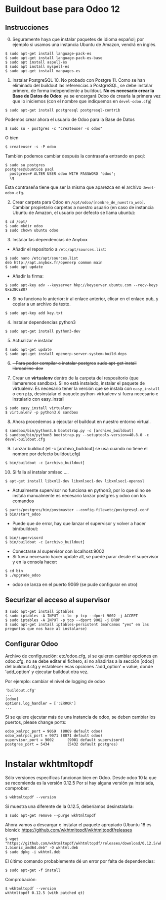 # Buildout base para Odoo 12

## Instrucciones
0. Seguramente haya que instalar paquetes de idioma español; por ejemplo si usamos una instancia Ubuntu de Amazon, vendrá en inglés.
```
$ sudo apt-get install language-pack-es
$ sudo apt-get install language-pack-es-base
$ sudo apt install aspell-es
$ sudo apt install myspell-es
$ sudo apt-get install manpages-es
```

1. Instalar PostgreSQL 10. No probado con Postgre 11. 
Como se han eliminado del buildout las referencias a PostgreSQL, se debe instalar primero, de forma independiente a buildout. 
**No es necesario crear la Base de Datos de Odoo**: ya se encargará Odoo de crearla la primera vez que lo iniciemos (con el nombre que indiquemos en `devel-odoo.cfg`)
```
$ sudo apt-get install postgresql postgresql-contrib
```
Podemos crear ahora el usuario de Odoo para la Base de Datos
```
$ sudo su - postgres -c "createuser -s odoo"
```
O bien 
```
$ createuser -s -P odoo
```
También podemos cambiar después la contraseña entrando en psql:
```
$ sudo su postgres
postgres@ubuntuo$ psql
  postgres=# ALTER USER odoo WITH PASSWORD 'odoo';
  \q
```
Esta contraseña tiene que ser la misma que aparezca en el archivo `devel-odoo.cfg`.


2. Crear carpeta para Odoo en `/opt/odoo/[nombre_de_nuestra_web]`. Cambiar propietario carpetas a nuestro usuario (en caso de instancia Ubuntu de Amazon, el usuario por defecto se llama ubuntu):
```
$ cd /opt/
$ sudo mkdir odoo
$ sudo chown ubuntu odoo

```

3. Instalar las dependencias de Anybox
* Añadir el repositorio a `/etc/apt/sources.list`:
```
$ sudo nano /etc/apt/sources.list
deb http://apt.anybox.fr/openerp common main
$ sudo apt update
```
* Añadir la firma:
```
$ sudo apt-key adv --keyserver hkp://keyserver.ubuntu.com --recv-keys 0xE38CEB07
```
* Si no funciona lo anterior: ir al enlace anterior, clicar en el enlace pub, y copiar a un archivo de texto.
```
$ sudo apt-key add key.txt
```

4. Instalar dependencias python3
```
$ sudo apt-get install python3-dev
```

5. Actualizar e instalar
```
$ sudo apt-get update
$ sudo apt-get install openerp-server-system-build-deps
```

6. <del>- Para poder compilar e instalar postgres</del>
<del>sudo apt-get install libreadline-dev</del>

7. Crear un **virtualenv** dentro de la carpeta del respositorio (que llamaremos sandbox).
Si no está instalado, instalar el paquete de virtualenv. 
Es necesario tener la versión que se instala con `easy_install` o con `pip`, desinstalar el paquete python-virtualenv si fuera necesario e instalarlo con easy_install
```
$ sudo easy_install virtualenv
$ virtualenv -p python3.6 sandbox
```

8. Ahora procedemos a ejecutar el buildout en nuestro entorno virtual.
```
$ sandbox/bin/python3.6 bootstrap.py -c [archivo_buildout]
$ sandbox/bin/python3 bootstrap.py --setuptools-version=40.8.0 -c devel-buildout.cfg
```

9. Lanzar buildout (el -c [archivo_buildout] se usa cuando no tiene el nombre por defecto buildout.cfg)

```
$ bin/buildout -c [archivo_buildout]
```

10. Si falla al instalar xmlsec ....
```
$ apt-get install libxml2-dev libxmlsec1-dev libxmlsec1-openssl
```

- Actualmente supervisor no funciona en python3, por lo que si no se instala manualmente es necesario lanzar postgres y odoo con los comandos
```
$ parts/postgres/bin/postmaster --config-file=etc/postgresql.conf
$ bin/start_odoo
```

- Puede que de error, hay que lanzar el supervisor y volver a hacer bin/buildout:
```
$ bin/supervisord
$ bin/buildout -c [archivo_buildout]
```

- Conectarse al supervisor con localhost:9002
- Si fuera necesario hacer update all, se puede parar desde el supervisor y en la consola hacer:
```
$ cd bin
$ ./upgrade_odoo
```
- odoo se lanza en el puerto 9069 (se pude configurar en otro)

## Securizar el acceso al supervisor
```
$ sudo apt-get install iptables
$ sudo iptables -A INPUT -i lo -p tcp --dport 9002 -j ACCEPT
$ sudo iptables -A INPUT -p tcp --dport 9002 -j DROP
$ sudo apt-get install iptables-persistent (marcamos "yes" en las preguntas que nos hace al instalarse)
```

## Configurar Odoo
Archivo de configuración: etc/odoo.cfg, si se quieren cambiar opciones en  odoo.cfg, no se debe editar el fichero,
si no añadirlas a la sección [odoo] del buildout.cfg
y establecer esas opciones .'add_option' = value, donde 'add_option'  y ejecutar buildout otra vez.

Por ejemplo: cambiar el nivel de logging de odoo
```
'buildout.cfg'
...
[odoo]
options.log_handler = [':ERROR']
...
```

Si se quiere ejecutar más de una instancia de odoo, se deben cambiar los puertos,
please change ports:
```
odoo_xmlrpc_port = 9069  (8069 default odoo)
odoo_xmlrpcs_port = 9071 (8071 default odoo)
supervisor_port = 9002      (9001 default supervisord)
postgres_port = 5434        (5432 default postgres)
```

# Instalar wkhtmltopdf
Sólo versiones específicas funcionan bien en Odoo. Desde odoo 10 la que se recomienda es la versión 0.12.5
Por si hay alguna versión ya instalada, comprobar:
```
$ wkhtmltopdf --version
```

Si muestra una diferente de la 0.12.5, deberíamos desinstalarla:
```
$ sudo apt-get remove --purge wkhtmltopdf
```

Ahora vamos a descargar e instalar el paquete apropiado (Ubuntu 18 es bionic):
https://github.com/wkhtmltopdf/wkhtmltopdf/releases
```
$ wget "https://github.com/wkhtmltopdf/wkhtmltopdf/releases/download/0.12.5/wkhtmltox_0.12.5-1.bionic_amd64.deb" -O wkhtml.deb
$ sudo dpkg -i wkhtml.deb
```

El último comando probablemente dé un error por falta de dependencias:
```
$ sudo apt-get -f install 
```

Comprobación:
```
$ wkhtmltopdf --version
wkhtmltopdf 0.12.5 (with patched qt)
```







